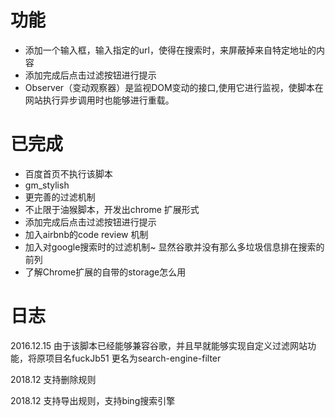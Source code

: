 # 功能

- 添加一个输入框，输入指定的url，使得在搜索时，来屏蔽掉来自特定地址的内容
- 添加完成后点击过滤按钮进行提示
- Observer（变动观察器）是监视DOM变动的接口,使用它进行监视，使脚本在网站执行异步调用时也能够进行重载。


# 已完成

- 百度首页不执行该脚本
- gm_stylish 
- 更完善的过滤机制
- 不止限于油猴脚本，开发出chrome 扩展形式
- 添加完成后点击过滤按钮进行提示 
- 加入airbnb的code review 机制
- 加入对google搜索时的过滤机制~  显然谷歌并没有那么多垃圾信息排在搜索的前列
- 了解Chrome扩展的自带的storage怎么用

# 日志

2016.12.15 由于该脚本已经能够兼容谷歌，并且早就能够实现自定义过滤网站功能，将原项目名fuckJb51 更名为search-engine-filter

2018.12  支持删除规则

2018.12 支持导出规则，支持bing搜索引擎

